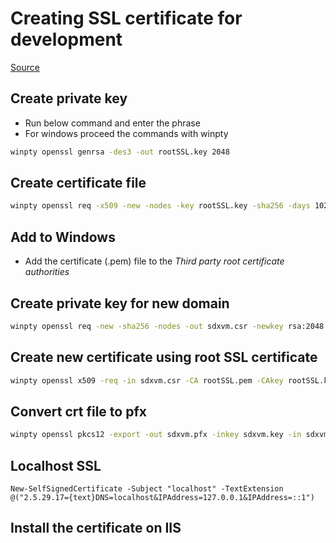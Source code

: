# Creating SSL certificate for development

[Source](https://zeropointdevelopment.com/how-to-get-https-working-in-windows-10-localhost-dev-environment/)

## Create private key

- Run below command and enter the phrase
- For windows proceed the commands with winpty

```cmd
winpty openssl genrsa -des3 -out rootSSL.key 2048
```

## Create certificate file

```cmd
winpty openssl req -x509 -new -nodes -key rootSSL.key -sha256 -days 1024 -out rootSSL.pem
```

## Add to Windows

- Add the certificate (.pem) file to the _Third party root certificate authorities_

## Create private key for new domain

```cmd
winpty openssl req -new -sha256 -nodes -out sdxvm.csr -newkey rsa:2048 -keyout sdxvm.key -subj "//C=US\ST=TX\L=Houston\O=sdxvm\OU=Dev\CN=sdxvm\emailAddress=schalla@sdxvm"
```

## Create new certificate using root SSL certificate

```cmd
winpty openssl x509 -req -in sdxvm.csr -CA rootSSL.pem -CAkey rootSSL.key -CAcreateserial -out sdxvm.crt -days 500 -sha256 -extensions "authorityKeyIdentifier=keyid,issuer\n basicConstraints=CA:FALSE\n keyUsage = digitalSignature, nonRepudiation, keyEncipherment, dataEncipherment\n  subjectAltName=DNS:sdxvm"
```

## Convert crt file to pfx

```cmd
winpty openssl pkcs12 -export -out sdxvm.pfx -inkey sdxvm.key -in sdxvm.crt
```

## Localhost SSL

```
New-SelfSignedCertificate -Subject "localhost" -TextExtension @("2.5.29.17={text}DNS=localhost&IPAddress=127.0.0.1&IPAddress=::1")
```

## Install the certificate on IIS
